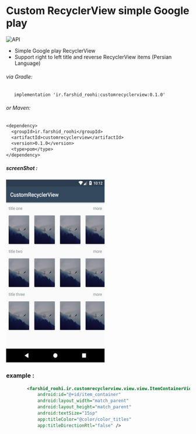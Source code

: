 # Custom RecyclerView simple Google play 

  ![API](https://img.shields.io/badge/API-14%2B-blue.svg?style=flat)

  - Simple  Google play RecyclerView
  - Support right to left title and reverse RecyclerView items (Persian Language)



 ###### via Gradle: 

```Gradle
   implementation 'ir.farshid_roohi:customrecyclerview:0.1.0'
```
###### or Maven:
 ```Maven
 <dependency>
   <groupId>ir.farshid_roohi</groupId>
   <artifactId>customrecyclerview</artifactId>
   <version>0.1.0</version>
   <type>pom</type>
 </dependency>
 ```

##### screenShot : 

<img src="https://raw.githubusercontent.com/FarshidRoohi/CustomRecyclerView/master/art/img.png" alt="screen show" width="270px" height="500px">

### example : 

```XML
        <farshid_roohi.ir.customrecyclerview.view.view.ItemContainerView
            android:id="@+id/item_container"
            android:layout_width="match_parent"
            android:layout_height="match_parent"
            android:textSize="15sp"
            app:titleColor="@color/color_titles"
            app:titleDirectionRtl="false" />

```
